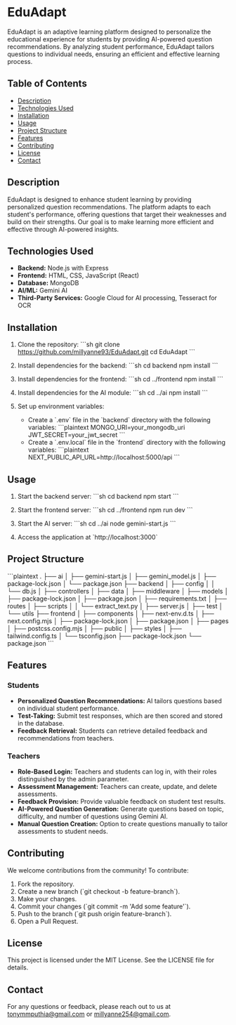 # EduAdapt

EduAdapt is an adaptive learning platform designed to personalize the educational experience for students by providing AI-powered question recommendations. By analyzing student performance, EduAdapt tailors questions to individual needs, ensuring an efficient and effective learning process.

## Table of Contents

- [Description](#description)
- [Technologies Used](#technologies-used)
- [Installation](#installation)
- [Usage](#usage)
- [Project Structure](#project-structure)
- [Features](#features)
- [Contributing](#contributing)
- [License](#license)
- [Contact](#contact)

## Description

EduAdapt is designed to enhance student learning by providing personalized question recommendations. The platform adapts to each student's performance, offering questions that target their weaknesses and build on their strengths. Our goal is to make learning more efficient and effective through AI-powered insights.

## Technologies Used

- **Backend:** Node.js with Express
- **Frontend:** HTML, CSS, JavaScript (React)
- **Database:** MongoDB
- **AI/ML:** Gemini AI
- **Third-Party Services:** Google Cloud for AI processing, Tesseract for OCR

## Installation

1. Clone the repository:
    \`\`\`sh
    git clone https://github.com/millyanne93/EduAdapt.git
    cd EduAdapt
    \`\`\`

2. Install dependencies for the backend:
    \`\`\`sh
    cd backend
    npm install
    \`\`\`

3. Install dependencies for the frontend:
    \`\`\`sh
    cd ../frontend
    npm install
    \`\`\`

4. Install dependencies for the AI module:
    \`\`\`sh
    cd ../ai
    npm install
    \`\`\`

5. Set up environment variables:
    - Create a \`.env\` file in the \`backend\` directory with the following variables:
        \`\`\`plaintext
        MONGO_URI=your_mongodb_uri
        JWT_SECRET=your_jwt_secret
        \`\`\`
    - Create a \`.env.local\` file in the \`frontend\` directory with the following variables:
        \`\`\`plaintext
        NEXT_PUBLIC_API_URL=http://localhost:5000/api
        \`\`\`

## Usage

1. Start the backend server:
    \`\`\`sh
    cd backend
    npm start
    \`\`\`

2. Start the frontend server:
    \`\`\`sh
    cd ../frontend
    npm run dev
    \`\`\`

3. Start the AI server:
    \`\`\`sh
    cd ../ai
    node gemini-start.js
    \`\`\`

4. Access the application at \`http://localhost:3000\`

## Project Structure

\`\`\`plaintext
.
├── ai
│   ├── gemini-start.js
│   ├── gemini_model.js
│   ├── package-lock.json
│   └── package.json
├── backend
│   ├── config
│   │   └── db.js
│   ├── controllers
│   ├── data
│   ├── middleware
│   ├── models
│   ├── package-lock.json
│   ├── package.json
│   ├── requirements.txt
│   ├── routes
│   ├── scripts
│   │   └── extract_text.py
│   ├── server.js
│   ├── test
│   └── utils
├── frontend
│   ├── components
│   ├── next-env.d.ts
│   ├── next.config.mjs
│   ├── package-lock.json
│   ├── package.json
│   ├── pages
│   ├── postcss.config.mjs
│   ├── public
│   ├── styles
│   ├── tailwind.config.ts
│   └── tsconfig.json
├── package-lock.json
└── package.json
\`\`\`

## Features

### Students

- **Personalized Question Recommendations:** AI tailors questions based on individual student performance.
- **Test-Taking:** Submit test responses, which are then scored and stored in the database.
- **Feedback Retrieval:** Students can retrieve detailed feedback and recommendations from teachers.

### Teachers

- **Role-Based Login:** Teachers and students can log in, with their roles distinguished by the admin parameter.
- **Assessment Management:** Teachers can create, update, and delete assessments.
- **Feedback Provision:** Provide valuable feedback on student test results.
- **AI-Powered Question Generation:** Generate questions based on topic, difficulty, and number of questions using Gemini AI.
- **Manual Question Creation:** Option to create questions manually to tailor assessments to student needs.

## Contributing

We welcome contributions from the community! To contribute:

1. Fork the repository.
2. Create a new branch (\`git checkout -b feature-branch\`).
3. Make your changes.
4. Commit your changes (\`git commit -m 'Add some feature'\`).
5. Push to the branch (\`git push origin feature-branch\`).
6. Open a Pull Request.

## License

This project is licensed under the MIT License. See the LICENSE file for details.

## Contact

For any questions or feedback, please reach out to us at [tonymmputhia@gmail.com](mailto:tonymmputhia@gmail.com) or [millyanne254@gmail.com](mailto:millyanne254@gmail.com).
